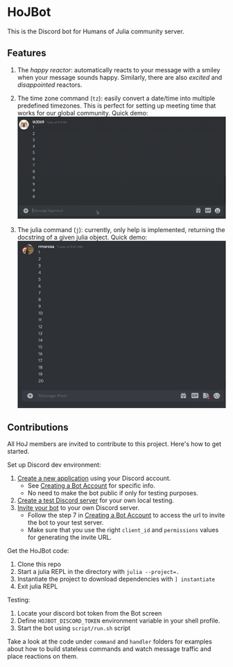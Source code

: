 # HoJBot

This is the Discord bot for Humans of Julia community server.

## Features

1. The _happy reactor_: automatically reacts to your message with a smiley when your message sounds happy. Similarly, there are also _excited_ and _disappointed_ reactors.

2. The time zone command (`tz`): easily convert a date/time into multiple predefined timezones. This is perfect for setting up meeting time that works for our global community.
Quick demo:
![tz demo](images/demo.gif)

3. The julia command (`j`): currently, only help is implemented, returning the docstring of a given julia object.
Quick demo:
![j demo](images/j_demo.gif)

## Contributions

All HoJ members are invited to contribute to this project.
Here's how to get started.

Set up Discord dev environment:

1. [Create a new application](https://discord.com/developers/applications) using your Discord account.
    * See [Creating a Bot Account](https://discordpy.readthedocs.io/en/latest/discord.html#creating-a-bot-account) for specific info.
    * No need to make the bot public if only for testing purposes.
2. [Create a test Discord server](https://support.discord.com/hc/en-us/articles/204849977-How-do-I-create-a-server-) for your own local testing.
3. [Invite your bot](https://discord.com/developers/docs/topics/oauth2#bot-authorization-flow) to your own Discord server.
    * Follow the step 7 in [Creating a Bot Account](https://discordpy.readthedocs.io/en/latest/discord.html#creating-a-bot-account) to access the url to invite the bot to your test server.
    * Make sure that you use the right `client_id` and `permissions` values for generating the invite URL.

Get the HoJBot code:

1. Clone this repo
2. Start a julia REPL in the directory with `julia --project=.`
3. Instantiate the project to download dependencies with `] instantiate`
4. Exit julia REPL

Testing:

1. Locate your discord bot token from the Bot screen
2. Define `HOJBOT_DISCORD_TOKEN` environment variable in your shell profile.
3. Start the bot using `script/run.sh` script

Take a look at the code under `command` and `handler` folders for examples
about how to build stateless commands and watch message traffic and place
reactions on them.

